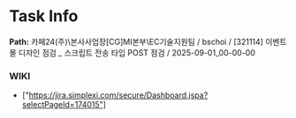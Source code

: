 # Task Info

**Path:** 카페24(주)\본사사업장\[CG]MI본부\EC기술지원팀 / bschoi / [321114] 이벤트 몰 디자인 점검 _ 스크립트 전송 타입 POST 점검 / 2025-09-01_00-00-00

### WIKI
- ["https://jira.simplexi.com/secure/Dashboard.jspa?selectPageId=174015"]

